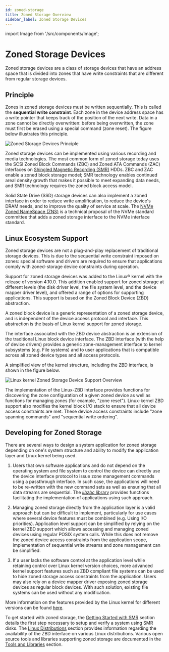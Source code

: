 ```yaml
---
id: zoned-storage
title: Zoned Storage Overview
sidebar_label: Zoned Storage Devices
---
```


import Image from '/src/components/Image';

# Zoned Storage Devices

Zoned storage devices are a class of storage devices that have an address space
that is divided into zones that have write constraints that are different from
regular storage devices.

## Principle

Zones in zoned storage devices must be written sequentially. This is called the
**sequential write constraint**. Each zone in the device address space has a
write pointer that keeps track of the position of the next write. Data in a
zone cannot be directly overwritten: before being overwritten, the zone must
first be erased using a special command (zone reset). The figure below
illustrates this principle.

<Image src="intro-zoned-storage.png"
title="Zoned Storage Devices Principle"/>

Zoned storage devices can be implemented using various recording and media
technologies. The most common form of zoned storage today uses the SCSI Zoned
Block Commands (ZBC) and Zoned ATA Commands (ZAC) interfaces on [Shingled
Magnetic Recording (SMR)](./smr) HDDs. ZBC and ZAC enable a zoned block storage
model; SMR technology enables continued areal density growth that makes it
possible to meet expanding data needs, and SMR technology requires the zoned
block access model.

Solid State Drive (SSD) storage devices can also implement a zoned interface in
order to reduce write amplification, to reduce the device's DRAM needs, and to
improve the quality of service at scale. The [NVMe Zoned NameSpace
(ZNS)](./zns) is a technical proposal of the NVMe standard committee that adds
a zoned storage interface to the NVMe interface standard.

## Linux Ecosystem Support

Zoned storage devices are not a plug-and-play replacement of traditional
storage devices.  This is due to the sequential write constraint imposed on
zones: special software and drivers are required to ensure that applications
comply with zoned-storage device constraints during operation. 

Support for zoned storage devices was added to the Linux&reg; kernel with the
release of version 4.10.0. This addition enabled support for zoned storage at
different levels (the disk driver level, the file system level, and the device
mapper driver level), and offered a range of options for supporting
applications. This support is based on the Zoned Block Device (ZBD)
abstraction.

A zoned block device is a generic representation of a zoned storage device, and
is independent of the device access protocol and interface. This abstraction is
the basis of Linux kernel support for zoned storage.

The interface associated with the ZBD device abstraction is an extension of the
traditional Linux block device interface. The ZBD interface (with the help of
device drivers) provides a generic zone-management interface to kernel
subsystems (e.g. File systems) and to user applications that is compatible
across all zoned device types and all access protocols.

A simplified view of the kernel structure, including the ZBD interface, is
shown in the figure below.

<Image src="intro-linux-zbd.png"
title="Linux kernel Zoned Storage Device Support Overview"/>

The implementation of the Linux-ZBD interface provides functions for
discovering the zone configuration of a given zoned device as well as functions
for managing zones (for example, "zone reset"). Linux-kernel ZBD support also
modifies the kernel block I/O stack to ensure that all device access
constraints are met. These device access constraints include "zone spanning
commands" and "sequential write ordering". 

## Developing for Zoned Storage

There are several ways to design a system application for zoned storage
depending on one's system structure and ability to modify the application layer
and Linux kernel being used.

1. Users that own software applications and do not depend on the operating
   system and file system to control the device can directly use the device
   interface protocol to issue zone management commands using a passthrough
   interface. In such case, the applications will need to be re-written with
   the new command sets as well as ensuring that all data streams are
   sequential. The [*libzbc* library](../tools/libzbc) provides functions
   facilitating the implementation of applications using such approach.

2. Managing zoned storage directly from the application layer is a valid
   approach but can be difficult to implement, particularly for use cases where
   several device features must be combined (e.g. Using I/O priorities).
   Application level support can be simplified by relying on the
   kernel ZBD support which allows accessing and managing zoned devices using
   regular POSIX system calls. While this does not remove the zoned device
   access constraints from the application scope, implementation of sequential
   write streams and zone management can be simplified.

3. If a user lacks the software control at the application level while retaining
   control over Linux kernel version choices, more advanced kernel support
   features such as ZBD compliant file systems can be used to hide zoned storage
   access constraints from the application. Users may also rely on
   a device mapper driver exposing zoned storage devices as regular block
   devices. With such solution, existing file systems can be used without any
   modification.

More information on the features provided by the Linux kernel for different
versions can be found [here](../linux/overview).

To get started with zoned storage, the
[Getting Started with SMR](../getting-started/prerequisites) section details
the first step necessary to setup and verify a system using SMR disks. The
[Linux Distributions](../distributions/linux) section provides information
regarding the availability of the ZBD interface on various Linux distributions.
Various open source tools and libraries supporting zoned storage are documented
in the [Tools and Libraries](../tools) section.

